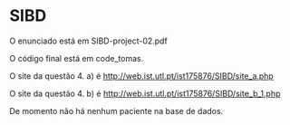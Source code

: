 # SIBD
O enunciado está em SIBD-project-02.pdf

O código final está em code_tomas.

O site da questão 4. a) é http://web.ist.utl.pt/ist175876/SIBD/site_a.php

O site da questão 4. b) é http://web.ist.utl.pt/ist175876/SIBD/site_b_1.php

De momento não há nenhum paciente na base de dados.
